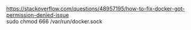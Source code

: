 https://stackoverflow.com/questions/48957195/how-to-fix-docker-got-permission-denied-issue \
sudo chmod 666 /var/run/docker.sock
